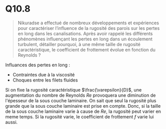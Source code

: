 # Q10.8

> Nikuradse a effectué de nombreux développements et expériences pour caractériser l’influence de la rugosité des parois sur les pertes en long dans les canalisations. Après avoir rappelé les différents phénomènes influençant les pertes en long dans un écoulement turbulent, détailler pourquoi, à une même taille de rugosité caractéristique, le coefficient de frottement évolue en fonction du Reynolds ?

Influances des pertes en long :
- Contraintes due à la viscosité
- Choques entre les filets fluides

Si on fixe la rugosité caractéristique $\frac{\varepsilon}{D}$, une augmentation du nombre de Reynolds $Re$ provoquera une diminution de l'épesseur de la sous couche laminaire. On sait que seul la rugosité plus grande que la sous couche laminaire est prise en compte. Donc, si la taille de la sous couche laminaire varie à cause de $Re$, la rugosité peut varier en meme temps. Si la rugosité varie, le coefficient de frottement $f$ varie lui aussi.